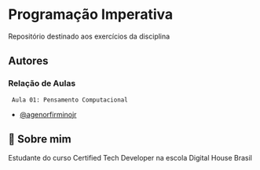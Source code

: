 
# Programação Imperativa

Repositório destinado aos exercícios da disciplina


## Autores

### Relação de Aulas

     Aula 01: Pensamento Computacional

- [@agenorfirminojr](https://github.com/agenorfirminojr)


## 🚀 Sobre mim
Estudante do curso Certified Tech Developer na escola Digital House Brasil